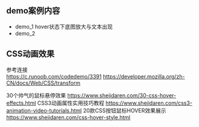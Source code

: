 ## demo案例内容
- demo_1 hover状态下底图放大与文本出现
- demo_2 


## CSS动画效果
参考连接  
https://c.runoob.com/codedemo/3391
https://developer.mozilla.org/zh-CN/docs/Web/CSS/transform


30个帅气的鼠标悬停效果
https://www.shejidaren.com/30-css-hover-effects.html
CSS3动画属性实用技巧教程
https://www.shejidaren.com/css3-animation-video-tutorials.html
20款CSS按钮鼠标HOVER效果展示
https://www.shejidaren.com/css-hover-style.html